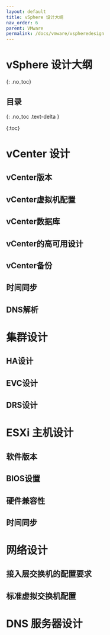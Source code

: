 ```yaml
---
layout: default
title: vSphere 设计大纲
nav_order: 6
parent: VMware
permalink: /docs/vmware/vspheredesign
---
```


# vSphere 设计大纲

{: .no_toc}

## 目录

{: .no_toc .text-delta }

{:toc}



# vCenter 设计



## vCenter版本

## vCenter虚拟机配置

## vCenter数据库

## vCenter的高可用设计

## vCenter备份

## 时间同步

## DNS解析

# 集群设计

## HA设计

## EVC设计

## DRS设计

# ESXi 主机设计

## 软件版本

## BIOS设置

## 硬件兼容性

## 时间同步

# 网络设计

## 接入层交换机的配置要求

## 标准虚拟交换机配置

# DNS 服务器设计

